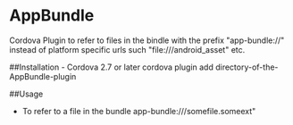 AppBundle
=========

Cordova Plugin to refer to files in the bindle with the prefix "app-bundle://" instead of platform specific urls such "file:///android_asset" etc.

##Installation - Cordova  2.7 or later
        cordova plugin add directory-of-the-AppBundle-plugin

##Usage
* To refer to a file in the bundle
        app-bundle:///somefile.someext"